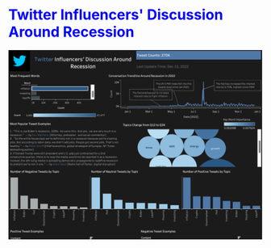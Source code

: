 # <span style="color:blue"> <strong> Twitter Influencers' Discussion Around Recession </strong>

![image](Dashboard.png)

